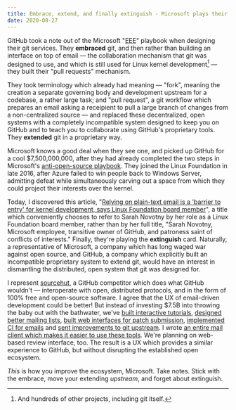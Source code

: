 ```yaml
---
title: Embrace, extend, and finally extinguish - Microsoft plays their hand
date: 2020-08-27
---
```


GitHub took a note out of the Microsoft "<abbr title="Embrace, Extend,
Extinguish">EEE</abbr>" playbook when designing their git services. They
**embraced** git, and then rather than building an interface on top of email
&mdash; the collaboration mechanism that git was designed to use, and which is
still used for Linux kernel development[^1] &mdash; they built their "pull
requests" mechanism.

[^1]: And hundreds of other projects, including git itself.

They took terminology which already had meaning &mdash; "fork", meaning the
creation a separate governing body and development upstream for a codebase, a
rather large task; and "pull request", a git workflow which prepares an email
asking a receipient to pull a large branch of changes from a non-centralized
source &mdash; and replaced these decentralized, open systems with a completely
incompatible system designed to keep you on GitHub and to teach you to
collaborate using GitHub's proprietary tools. They **extended** git in a
proprietary way.

Microsoft knows a good deal when they see one, and picked up GitHub for a cool
$7,500,000,000, after they had already completed the two steps in Microsoft's
[anti-open-source playbook][0]. They joined the Linux Foundation in late 2016,
after Azure failed to win people back to Windows Server, admitting defeat while
simultaneously carving out a space from which they could project their interests
over the kernel.

[0]: https://en.wikipedia.org/wiki/Embrace,_extend,_and_extinguish

Today, I discovered this article, "[Relying on plain-text email is a
'barrier to entry' for kernel development, says Linux Foundation board
member][1]", a title which conveniently chooses to refer to Sarah Novotny by
her role as a Linux Foundation board member, rather than by her full title,
"Sarah Novotny, Microsoft employee, transitive owner of GitHub, and patroness
saint of conflicts of interests." Finally, they're playing the **extinguish**
card. Naturally, a representative of Microsoft, a company which has long waged
war against open source, and GitHub, a company which explicitly built an
incompatible proprietary system to extend git, would have an interest in
dismantling the distributed, open system that git was designed for.

[1]: https://www.theregister.com/2020/08/25/linux_kernel_email/

I represent [sourcehut](https://sourcehut.org), a GitHub competitor which does
what GitHub wouldn't &mdash; interoperate with open, distributed protocols, and
in the form of 100% free and open-source software. I agree that the UX of
email-driven development could be better! But instead of investing $7.5B into
throwing the baby out with the bathwater, we've [built interactive
tutorials][2], [designed better mailing lists][3], [built web interfaces for
patch submission][4], [implemented CI for emails][5] and [sent improvements to
git upstream][6]. I wrote [an entire mail client which makes it easier to use
these tools][7]. We're planning on web-based review interface, too. The result
is a UX which provides a similar experience to GitHub, but without disrupting
the established open ecosystem.

[2]: https://git-send-email.io/
[3]: https://lists.sr.ht/~emersion/mrsh-dev/patches/4728
[4]: https://sr.ht/_fUk.webm
[5]: https://sourcehut.org/blog/2020-07-14-setting-up-ci-for-mailing-lists/
[6]: https://github.com/git/git/commits?author=ddevault 
[7]: https://aerc-mail.org/

*This* is how you improve the ecosystem, Microsoft. Take notes. Stick with the
embrace, move your extending *upstream*, and forget about extinguish.

